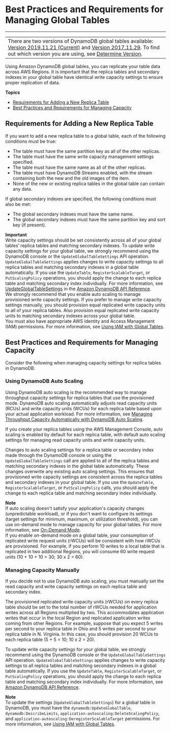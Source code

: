 # Best Practices and Requirements for Managing Global Tables<a name="globaltables_reqs_bestpractices"></a>


****  

|  | 
| --- |
| There are two versions of DynamoDB global tables available: [Version 2019\.11\.21 \(Current\)](globaltables.V2.md) and [Version 2017\.11\.29](globaltables.V1.md)\. To find out which version you are using, see [Determine Version](globaltables.DetermineVersion.md)\. | 

Using Amazon DynamoDB global tables, you can replicate your table data across AWS Regions\. It is important that the replica tables and secondary indexes in your global table have identical write capacity settings to ensure proper replication of data\.

**Topics**
+ [Requirements for Adding a New Replica Table](#globaltables_reqs_bestpractices.requirements)
+ [Best Practices and Requirements for Managing Capacity](#globaltables_reqs_bestpractices.tables)

## Requirements for Adding a New Replica Table<a name="globaltables_reqs_bestpractices.requirements"></a>

If you want to add a new replica table to a global table, each of the following conditions must be true:
+ The table must have the same partition key as all of the other replicas\.
+ The table must have the same write capacity management settings specified\.
+ The table must have the same name as all of the other replicas\.
+ The table must have DynamoDB Streams enabled, with the stream containing both the new and the old images of the item\.
+ None of the new or existing replica tables in the global table can contain any data\.

If global secondary indexes are specified, the following conditions must also be met:
+ The global secondary indexes must have the same name\. 
+ The global secondary indexes must have the same partition key and sort key \(if present\)\. 

**Important**  
 Write capacity settings should be set consistently across all of your global tables’ replica tables and matching secondary indexes\. To update write capacity settings for your global table, we strongly recommend using the DynamoDB console or the `UpdateGlobalTableSettings` API operation\. `UpdateGlobalTableSettings` applies changes to write capacity settings to all replica tables and matching secondary indexes in a global table automatically\. If you use the `UpdateTable`, `RegisterScalableTarget`, or `PutScalingPolicy` operations, you should apply the change to each replica table and matching secondary index individually\. For more information, see [UpdateGlobalTableSettings](https://docs.aws.amazon.com/amazondynamodb/latest/APIReference/API_UpdateGlobalTableSettings.html) in the [Amazon DynamoDB API Reference](https://docs.aws.amazon.com/amazondynamodb/latest/APIReference/)\.   
We strongly recommend that you enable auto scaling to manage provisioned write capacity settings\. If you prefer to manage write capacity settings manually, you should provision equal replicated write capacity units to all of your replica tables\. Also provision equal replicated write capacity units to matching secondary indexes across your global table\.   
You must also have appropriate AWS Identity and Access Management \(IAM\) permissions\. For more information, see [Using IAM with Global Tables](gt_IAM.md)\.

## Best Practices and Requirements for Managing Capacity<a name="globaltables_reqs_bestpractices.tables"></a>

Consider the following when managing capacity settings for replica tables in DynamoDB\.

### Using DynamoDB Auto Scaling<a name="globaltables_reqs_bestpractices.tables.autoscaling"></a>

Using DynamoDB auto scaling is the recommended way to manage throughput capacity settings for replica tables that use the provisioned mode\. DynamoDB auto scaling automatically adjusts read capacity units \(RCUs\) and write capacity units \(WCUs\) for each replica table based upon your actual application workload\. For more information, see [Managing Throughput Capacity Automatically with DynamoDB Auto Scaling](AutoScaling.md)\.

If you create your replica tables using the AWS Management Console, auto scaling is enabled by default for each replica table, with default auto scaling settings for managing read capacity units and write capacity units\.

Changes to auto scaling settings for a replica table or secondary index made through the DynamoDB console or using the `UpdateGlobalTableSettings` call are applied to all of the replica tables and matching secondary indexes in the global table automatically\. These changes overwrite any existing auto scaling settings\. This ensures that provisioned write capacity settings are consistent across the replica tables and secondary indexes in your global table\. If you use the `UpdateTable`, `RegisterScalableTarget`, or `PutScalingPolicy` calls, you should apply the change to each replica table and matching secondary index individually\. 

**Note**  
 If auto scaling doesn't satisfy your application's capacity changes \(unpredictable workload\), or if you don't want to configure its settings \(target settings for minimum, maximum, or utilization threshold\), you can use on\-demand mode to manage capacity for your global tables\. For more information, see [On\-Demand Mode](HowItWorks.ReadWriteCapacityMode.md#HowItWorks.OnDemand)\.   
If you enable on\-demand mode on a global table, your consumption of replicated write request units \(rWCUs\) will be consistent with how rWCUs are provisioned\. For example, if you perform 10 writes to a local table that is replicated in two additional Regions, you will consume 60 write request units \(10 \+ 10 \+ 10 = 30; 30 x 2 = 60\)\. 

### Managing Capacity Manually<a name="globaltables_reqs_bestpractices.tables.manual-capacity-management"></a>

If you decide not to use DynamoDB auto scaling, you must manually set the read capacity and write capacity settings on each replica table and secondary index\.

The provisioned replicated write capacity units \(rWCUs\) on every replica table should be set to the total number of rWCUs needed for application writes across all Regions multiplied by two\. This accommodates application writes that occur in the local Region and replicated application writes coming from other Regions\. For example, suppose that you expect 5 writes per second to your replica table in Ohio and 5 writes per second to your replica table in N\. Virginia\. In this case, you should provision 20 WCUs to each replica table \(5 \+ 5 = 10; 10 x 2 = 20\)\.

 To update write capacity settings for your global table, we strongly recommend using the DynamoDB console or the `UpdateGlobalTableSettings` API operation\. `UpdateGlobalTableSettings` applies changes to write capacity settings to all replica tables and matching secondary indexes in a global table automatically\. If you use the `UpdateTable`, `RegisterScalableTarget`, or `PutScalingPolicy` operations, you should apply the change to each replica table and matching secondary index individually\. For more information, see [Amazon DynamoDB API Reference](https://docs.aws.amazon.com/amazondynamodb/latest/APIReference/)\. 

**Note**  
 To update the settings \(`UpdateGlobalTableSettings`\) for a global table in DynamoDB, you must have the `dynamodb:UpdateGlobalTable`, `dynamodb:DescribeLimits`, `application-autoscaling:DeleteScalingPolicy`, and `application-autoscaling:DeregisterScalableTarget` permissions\. For more information, see [Using IAM with Global Tables](gt_IAM.md)\. 